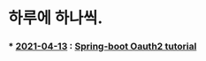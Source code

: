 # 하루에 하나씩.

### * [2021-04-13](https://github.com/pokem1402/onePerDay/tree/main/SpringOauth2) : [Spring-boot Oauth2 tutorial](https://spring.io/guides/tutorials/spring-boot-oauth2/)
